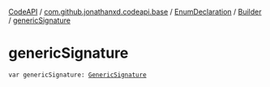 [CodeAPI](../../../index.md) / [com.github.jonathanxd.codeapi.base](../../index.md) / [EnumDeclaration](../index.md) / [Builder](index.md) / [genericSignature](.)

# genericSignature

`var genericSignature: `[`GenericSignature`](../../../com.github.jonathanxd.codeapi.generic/-generic-signature/index.md)
